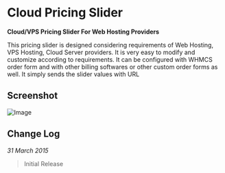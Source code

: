# Cloud Pricing Slider
**Cloud/VPS Pricing Slider For Web Hosting Providers**

This pricing slider is designed considering requirements of Web Hosting, VPS Hosting, Cloud Server providers. It is very easy to modify and customize according to requirements. It can be configured with WHMCS order form and with other billing softwares or other custom order forms as well. It simply sends the slider values with URL

## Screenshot
![Image](https://raw.githubusercontent.com/webtechfreaky/Cloud-Pricing-Slider/master/preview.png)

## Change Log
*31 March 2015*
> Initial Release